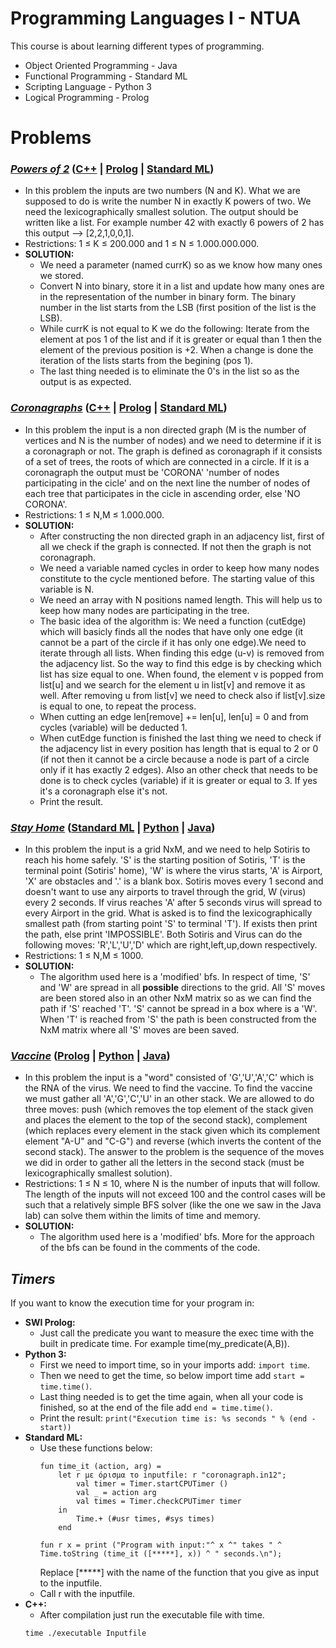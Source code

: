# Programming Languages I - NTUA

This course is about learning different types of programming.
* Object Oriented Programming - Java
* Functional Programming - Standard ML
* Scripting Language - Python 3
* Logical Programming - Prolog

# Problems
### _[Powers of 2](https://github.com/BeenCoding/PL1-NTUA/blob/master/exerc20-1.pdf)_ ([C++](https://github.com/BeenCoding/PL1-NTUA/blob/master/powers2/powers2.cpp) | [Prolog](https://github.com/BeenCoding/PL1-NTUA/blob/master/powers2/powers2.pl) | [Standard ML](https://github.com/BeenCoding/PL1-NTUA/blob/master/powers2/powers2.sml))
* In this problem the inputs are two numbers (N and K). What we are supposed to do is write the number N in exactly K powers of two. We need the lexicographically smallest solution. The output should be written like a list. For example number 42 with exactly 6 powers of 2 has this output --> [2,2,1,0,0,1].
* Restrictions: 1 ≤	K ≤	200.000 and 1 ≤	N ≤	1.000.000.000.
* **SOLUTION:** 
  * We need a parameter (named currK) so as we know how many ones we stored.
  * Convert N into binary, store it in a list and update how many ones are in the representation of the number in binary form. The binary number in the list starts from the LSB (first position of the list is the LSB).
  * While currK is not equal to K we do the following: Iterate from the element at pos 1 of the list and if it is greater or equal than 1 then the element of the previous position is +2. When a change is done the iteration of the lists starts from the begining (pos 1).
  * The last thing needed is to eliminate the 0's in the list so as the output is as expected.
  
### _[Coronagraphs](https://github.com/BeenCoding/PL1-NTUA/blob/master/exerc20-1.pdf)_ ([C++](https://github.com/BeenCoding/PL1-NTUA/blob/master/coronagraph/coronagraph.cpp) | [Prolog](https://github.com/BeenCoding/PL1-NTUA/blob/master/coronagraph/coronagraph.pl) | [Standard ML](https://github.com/BeenCoding/PL1-NTUA/blob/master/coronagraph/coronagraph.sml))
* In this problem the input is a non directed graph (M is the number of vertices and N is the number of nodes) and we need to determine if it is a coronagraph or not. The graph is defined as coronagraph if it consists of a set of trees, the roots of which are connected in a circle. If it is a coronagraph the output must be 'CORONA' 'number of nodes participating in the cicle' and on the next line the number of nodes of each tree that participates in the cicle in ascending order, else 'NO CORONA'.
* Restrictions: 1 ≤	N,M ≤	1.000.000.
* **SOLUTION:** 
  * After constructing the non directed graph in an adjacency list, first of all we check if the graph is connected. If not then the graph is not coronagraph. 
  * We need a variable named cycles in order to keep how many nodes constitute to the cycle mentioned before. The starting value of this variable is N.
  * We need an array with N positions named length. This will help us to keep how many nodes are participating in the tree.
  * The basic idea of the algorithm is: We need a function (cutEdge) which will basicly finds all the nodes that have only one edge (it cannot be a part of the circle if it has only one edge).We need to iterate through all lists. When finding this edge (u-v) is removed from the adjacency list. So the way to find this edge is by checking which list has size equal to one. When found, the element v is popped from list[u] and we search for the element u in list[v] and remove it as well. After removing u from list[v] we need to check also if list[v].size is equal to one, to repeat the process.
  * When cutting an edge len[remove] += len[u], len[u] = 0 and from cycles (variable) will be deducted 1.
  * When cutEdge function is finished the last thing we need to check if the adjacency list in every position has length that is equal to 2 or 0 (if not then it cannot be a circle because a node is part of a circle only if it has exactly 2 edges). Also an other check that needs to be done is to check cycles (variable) if it is greater or equal to 3. If yes it's a coronagraph else it's not.
  * Print the result.
  
### _[Stay Home](https://github.com/BeenCoding/PL1-NTUA/blob/master/exerc20-2.pdf)_ ([Standard ML](https://github.com/BeenCoding/PL1-NTUA/blob/master/stayhome/stayhome.sml) | [Python](https://github.com/BeenCoding/PL1-NTUA/blob/master/stayhome/stayhome.py) | [Java](https://github.com/BeenCoding/PL1-NTUA/blob/master/stayhome/StayHome.java))
* In this problem the input is a grid NxM, and we need to help Sotiris to reach his home safely. 'S' is the starting position of Sotiris, 'T' is the terminal point (Sotiris' home), 'W' is where the virus starts, 'A' is Airport, 'X' are obstacles and '.' is a blank box. Sotiris moves every 1 second and doesn't want to use any airports to travel through the grid, W (virus) every 2 seconds. If virus reaches 'A' after 5 seconds virus will spread to every Airport in the grid. What is asked is to find the lexicographically smallest path (from starting point 'S' to terminal 'T'). If exists then print the path, else print 'IMPOSSIBLE'.
Both Sotiris and Virus can do the following moves: 'R','L','U','D' which are right,left,up,down respectively.
* Restrictions: 1 ≤	N,M ≤	1000.
* **SOLUTION:**
  * The algorithm used here is a 'modified' bfs. In respect of time, 'S' and 'W' are spread in all **possible** directions to the grid. All 'S' moves are been stored also in an other NxM matrix so as we can find the path if 'S' reached 'T'. 'S' cannot be spread in a box where is a 'W'. When 'T' is reached from 'S' the path is been constructed from the NxM matrix where all 'S' moves are been saved.

### _[Vaccine](https://github.com/BeenCoding/PL1-NTUA/blob/master/exerc20-3.pdf)_ ([Prolog](https://github.com/BeenCoding/PL1-NTUA/blob/master/vaccine/vaccine.pl) | [Python](https://github.com/BeenCoding/PL1-NTUA/blob/master/vaccine/vaccine.py) | [Java](https://github.com/BeenCoding/PL1-NTUA/tree/master/vaccine/Java))
* In this problem the input is a "word" consisted of 'G','U','A','C' which is the RNA of the virus. We need to find the vaccine. To find the vaccine we must gather all 'A','G','C','U' in an other stack. We are allowed to do three moves: push (which removes the top element of the stack given and places the element to the top of the second stack), complement (which replaces every element in the stack given which its complement element "A-U" and "C-G") and reverse (which inverts the content of the second stack). The answer to the problem is the sequence of the moves we did in order to gather all the letters in the second stack (must be lexicographically smallest solution).
* Restrictions: 1 ≤	N ≤	10, where N is the number of inputs that will follow. The length of the inputs will not exceed 100 and the control cases will be such that a relatively simple BFS solver (like the one we saw in the Java lab) can solve them within the limits of time and memory.
* **SOLUTION:**
  * The algorithm used here is a 'modified' bfs. More for the approach of the bfs can be found in the comments of the code.

## _Timers_
If you want to know the execution time for your program in:
* **SWI Prolog:** 
  * Just call the predicate you want to measure the exec time with the built in predicate time. For example time(my_predicate(A,B)).
* **Python 3:** 
  * First we need to import time, so in your imports add: ```import time```.
  * Then we need to get the time, so below import time add ```start = time.time()```.
  * Last thing needed is to get the time again, when all your code is finished, so at the end of the file add ```end = time.time()```.
  * Print the result: ```print("Execution time is: %s seconds " % (end - start))```
* **Standard ML:**
  * Use these functions below:
    ```
    fun time_it (action, arg) = 
        let r με όρισμα το inputfile: r "coronagraph.in12";
            val timer = Timer.startCPUTimer ()
            val _ = action arg
            val times = Timer.checkCPUTimer timer
        in
            Time.+ (#usr times, #sys times)
        end
    ```
    ```
    fun r x = print ("Program with input:"^ x ^" takes " ^ Time.toString (time_it ([*****], x)) ^ " seconds.\n");
    ```
    Replace [*****] with the name of the function that you give as input to the inputfile.
  * Call r with the inputfile.
* **C++:**
  * After compilation just run the executable file with time.
  ``` 
  time ./executable Inputfile 
  ```
